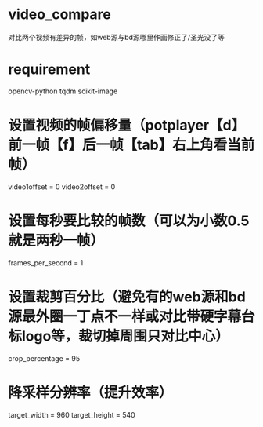 # video_compare
对比两个视频有差异的帧，如web源与bd源哪里作画修正了/圣光没了等


# requirement
opencv-python
tqdm
scikit-image


# 设置视频的帧偏移量（potplayer【d】前一帧【f】后一帧【tab】右上角看当前帧）
video1offset = 0
video2offset = 0

# 设置每秒要比较的帧数（可以为小数0.5就是两秒一帧）
frames_per_second = 1

# 设置裁剪百分比（避免有的web源和bd源最外圈一丁点不一样或对比带硬字幕台标logo等，裁切掉周围只对比中心）
crop_percentage = 95

# 降采样分辨率（提升效率）
target_width = 960
target_height = 540

